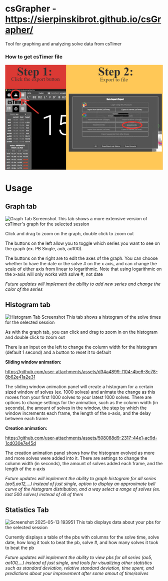 # csGrapher - https://sierpinskibrot.github.io/csGrapher/
 Tool for graphing and analyzing solve data from csTimer

### How to get csTimer file
![Screenshot](/resources/cstimer-export-help.jpg)

# Usage
## Graph tab
![Graph Tab Screenshot](https://github.com/user-attachments/assets/d0771ed5-7cd2-495e-a92d-9bf97a55d462)
This tab shows a more extensive version of csTimer's graph for the selected session

Click and drag to zoom on the graph, double click to zoom out

The buttons on the left allow you to toggle which series you want to see on the graph (ex. PB Single, ao5, ao100).

The buttons on the right are to edit the axes of the graph. You can choose whether to have the date or the solve # on the x axis, 
and can change the scale of either axis from linear to logarithmic. Note that using logarithmic on the x-axis will only works with solve #, not date

*Future updates will implement the ability to add new series and change the color of the series*

## Histogram tab
![Histogram Tab Screenshot](https://github.com/user-attachments/assets/fd1a558b-444b-478b-b193-56fc566eddd7)
This tab shows a histogram of the solve times for the selected session

As with the graph tab, you can click and drag to zoom in on the histogram and double click to zoom out

There is an input on the left to change the column width for the histogram (default 1 second) and a button to reset it to default 

**Sliding window animation:** 

https://github.com/user-attachments/assets/d34a4899-f104-4be6-8c78-8b62e41a2e31

The sliding window animation panel will create a histogram for a certain sized window of solves (ex. 1000 solves) and animate the 
change as this moves from your first 1000 solves to your latest 1000 solves. There are options to change settings for the animation, such as the column width (in seconds), 
the amount of solves in the window, the step by which the window increments each frame, the length of the x-axis, and the delay between each frame

**Creation animation:** 

https://github.com/user-attachments/assets/508088d9-2317-44e1-ac9d-1cd030e7e45d

The creation animation panel shows how the histogram evolved as more and more solves were added into it. There are settings to change 
the column width (in seconds), the amount of solves added each frame, and the length of the x-axis

*Future updates will implement the ability to graph histogram for all series (ao5,ao12,...) instead of just single, 
option to display an approximate bell curve of the histogram distribution, and a way select a range of solves (ex. last 500 solves) instead of all of them*

## Statistics Tab
![Screenshot 2025-05-13 193951](https://github.com/user-attachments/assets/6a3697db-6196-46c3-9841-bde044f3f784)
This tab displays data about your pbs for the selected session

Currently displays a table of the pbs with columns for the solve time, solve date, how long it took to beat the pb, solve #, and how many solves it took to beat the pb

*Future updates will implement the ability to view pbs for all series (ao5, ao100,...) instead of just single, and tools for visualizing other statistics 
such as standard deviation, relative standard deviation, time spent, and predictions about your improvement after some amout of time/solves*

